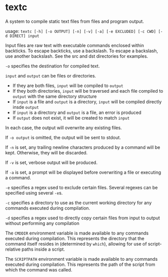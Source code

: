 # textc
A system to compile static text files from files and program output.

usage: `textc [-h] [-o OUTPUT] [-n] [-v] [-a] [-e EXCLUDED] [-c CWD] [-d DIRECT] input`

Input files are raw text with executable commands enclosed within backticks. To escape backticks, use a backslash. To escape a backslash, use another backslash. See the src and dst directories for examples.

`-o` specifies the destination for compiled text.

`input` and `output` can be files or directories.

 - If they are both files, `input` will be compiled to `output`
 - If they both directories, `input` will be traversed and each file compiled to `output` with the same directory structure
 - If `input` is a file and `output` is a directory, `input` will be compiled directly insde `output`
 - If `input` is a directory and `output` is a file, an error is produced
 - If `output` does not exist, it will be created to match `input`

In each case, the output will overwrite any existing files.

If `-o output` is omitted, the output will be sent to stdout. 

If `-n` is set, any trailing newline characters produced by a command will be kept. Otherwise, they will be discarded.

If `-v` is set, verbose output will be produced.

If `-a` is set, a prompt will be displayed before overwriting a file or executing a command.

`-e` specifies a regex used to exclude certain files. Several regexes can be specified using several `-e`s.

`-c` specifies a directory to use as the current working directory for any commands executed during compilation.

`-d` specifies a regex used to directly copy certain files from input to output without performing any compilation

The `CMDDIR` environment variable is made available to any commands executed during compilation. This represents the directory that the command itself resides in (determined by `which`), allowing for use of script-relative paths inside a script.

The `SCRIPTPATH` environment variable is made available to any commands executed during compilation. This represents the path of the script from which the command was called.
